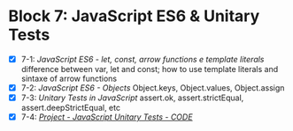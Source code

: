 # Block 7: JavaScript ES6 & Unitary Tests

- [x] 7-1: _JavaScript ES6 - let, const, arrow functions e template literals_
difference between var, let and const; how to use template literals and sintaxe of arrow functions
- [x] 7-2: _JavaScript ES6 - Objects_
Object.keys, Object.values, Object.assign
- [x] 7-3: _Unitary Tests in JavaScript_
assert.ok, assert.strictEqual, assert.deepStrictEqual, etc
- [x] 7-4: _[Project - JavaScript Unitary Tests - CODE](https://github.com/carolbezerra-dev/trybe-projects/tree/master/1.WebDevelopment/7.ES6)_
